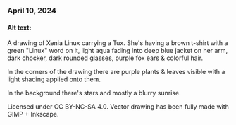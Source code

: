 ### April 10, 2024

#### Alt text:

A drawing of Xenia Linux carrying a Tux. She's having a brown t-shirt with a green "Linux" word on it, light aqua fading into deep blue jacket on her arm, dark chocker, dark rounded glasses, purple fox ears & colorful hair.

In the corners of the drawing there are purple plants & leaves visible with a light shading applied onto them.

In the background there's stars and mostly a blurry sunrise.

Licensed under CC BY-NC-SA 4.0.
Vector drawing has been fully made with GIMP + Inkscape.
